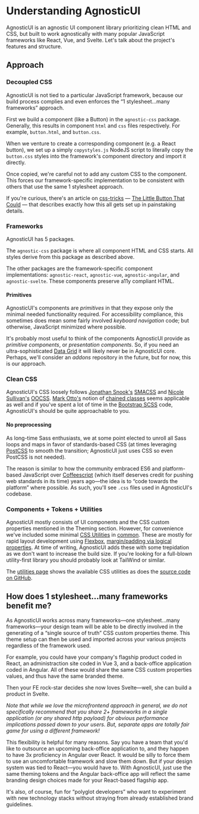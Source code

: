 # Understanding AgnosticUI

AgnosticUI is an agnostic UI component library prioritizing clean HTML and CSS, but built to work agnostically with many popular JavaScript frameworks like React, Vue, and Svelte. Let's talk about the project's features and structure. 

## Approach

### Decoupled CSS

AgnosticUI is not tied to a particular JavaScript framework, because our build process complies and even enforces the &ldquo;1 stylesheet…many frameworks&rdquo; approach.

<div class="mbe24"></div>

First we build a component (like a Button) in the `agnostic-css` package. Generally, this results in component `html` and `css` files respectively. For example, `button.html`, and `button.css`.

<div class="mbe24"></div>

When we venture to create a corresponding component (e.g. a React button), we set up a simply `copystyles.js` NodeJS script to literally copy the `button.css` styles into the framework's component directory and import it directly.

<div class="mbe24"></div>

Once copied, we're careful not to add any custom CSS to the component. This forces our framework-specific implementation to be consistent with others that use the same 1 stylesheet approach.

<div class="mbe24"></div>

If you're curious, there's an article on [css-tricks](https://css-tricks.com/) — [The Little Button That Could](tbd) — that describes exactly how this all gets set up in painstaking details.

### Frameworks

AgnosticUI has 5 packages.

<div class="mbe24"></div>

The `agnostic-css` package is where all component HTML and CSS starts. All styles derive from this package as described above.

<div class="mbe24"></div>

The other packages are the framework-specific component implementations: `agnostic-react`, `agnostic-vue`, `agnostic-angular`, and `agnostic-svelte`. These components preserve a11y compliant HTML.

<div class="mbe24"></div>

#### Primitives

AgnosticUI's components are _primitives_ in that they expose only the minimal needed functionality required. For accessibility compliance, this sometimes does mean some fairly involved _keyboard navigation_ code; but otherwise, JavaScript minimized where possible.

<div class="mbe24"></div>

It's probably most useful to think of the components AgnosticUI provide as _primitive components_, or _presentation components_. So, if you need an ultra-sophisticated [Data Grid](https://www.w3.org/TR/wai-aria-practices/examples/grid/dataGrids.html) it will likely never be in AgnosticUI core. Perhaps, we'll consider an _addons_ repository in the future, but for now, this is our approach.

### Clean CSS

AgnosticUI's CSS loosely follows [Jonathan Snook's](https://snook.ca/) [SMACSS](http://smacss.com/) and [Nicole Sullivan's](http://www.stubbornella.org/content/) [OOCSS](https://github.com/stubbornella/oocss/tree/master/oocss#overview). [Mark Otto's](https://markdotto.com/about/) notion of [chained classes](https://markdotto.com/2012/02/16/scope-css-classes-with-prefixes/) seems applicable as well and if you've spent a lot of time in the [Bootstrap SCSS](https://github.com/twbs/bootstrap/tree/main/scss) code, AgnosticUI's should be quite approachable to you.

#### No preprocessing

As long-time Sass enthusiasts, we at some point elected to unroll all Sass loops and maps in favor of standards-based CSS (at times leveraging [PostCSS](https://postcss.org/) to smooth the transition; AgnosticUI just uses CSS so even PostCSS is not needed).

<div class="mbe24"></div>

The reason is similar to how the community embraced ES6 and platform-based JavaScript over [Coffeescript](https://coffeescript.org/) (which itself deserves credit for pushing web standards in its time) years ago—the idea is to &ldquo;code towards the platform&rdquo; where possible. As such, you'll see `.css` files used in AgnosticUI's codebase.

<div class="mbe24"></div>

### Components + Tokens + Utilities

AgnosticUI mostly consists of UI components and the CSS custom properties mentioned in the Theming section. However, for convenience we've included some minimal [CSS Utilities](https://css-tricks.com/need-css-utility-library/) in [common](https://github.com/AgnosticUI/agnosticui/tree/master/agnostic-css/public/css-src). These are mostly for rapid layout development using [Flexbox](), [margin/padding via logical properties](). At time of writing, AgnosticUI adds these with some trepidation as we don't want to increase the build size. If you're looking for a full-blown utility-first library you should probably look at TailWind or similar.

<div class="mbe24"></div>

The [utilities page](./utilities) shows the available CSS utilities as does the [source code on GitHub](https://github.com/AgnosticUI/agnosticui/blob/master/agnostic-css/public/css-dist/common.concat.css#L276).

## How does 1 stylesheet…many frameworks benefit me?

As AgnosticUI works across many frameworks—one stylesheet…many frameworks—your design team will be able to be directly involved in the generating of a &ldquo;single source of truth&rdquo; CSS custom properties theme. This theme setup can then be used and imported across your various projects regardless of the framework used.

<div class="mbe24"></div>


For example, you could have your company's flagship product coded in React, an administraction site coded in Vue 3, and a back-office application coded in Angular. All of these would share the same CSS custom properties values, and thus have the same branded theme.

<div class="mbe24"></div>

Then your FE rock-star decides she now loves Svelte—well, she can build a product in Svelte.

<div class="mbe24"></div>

_Note that while we love the microfrontend approach in general, we do not specifically recommend that you share 2+ frameworks in a single application (or any shared http payload) for obvious performance implications passed down to your users. But, separate apps are totally fair game for using a different framework!_

<div class="mbe24"></div>

This flexibility is helpful for many reasons. Say you have a team that you'd like to outsource an upcoming back-office application to, and they happen to have 3x proficiency in Angular over React. It would be silly to force them to use an uncomfortable framework and slow them down. But if your design system was tied to React—you would have to. With AgnosticUI, just use the same theming tokens and the Angular back-office app will reflect the same branding design choices made for your React-based flagship app.

<div class="mbe24"></div>

It's also, of course, fun for &ldquo;polyglot developers&rdquo; who want to experiment with new technology stacks without straying from already established brand guidelines.
